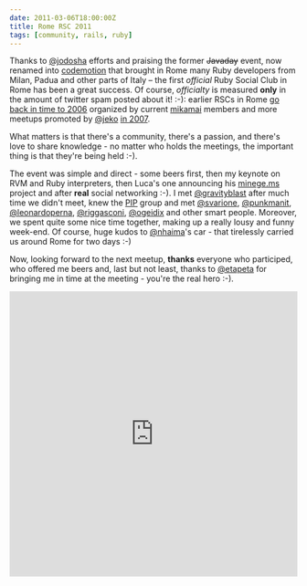 ```yaml
---
date: 2011-03-06T18:00:00Z
title: Rome RSC 2011
tags: [community, rails, ruby]
---
```


Thanks to [@jodosha](http://twitter.com/jodosha) efforts and praising the
former ~~Javaday~~ event, now renamed into [codemotion](http://codemotion.it/)
that brought in Rome many Ruby developers from Milan, Padua and other parts of
Italy – the first *official* Ruby Social Club in Rome has been a great success.
Of course, *officialty* is measured **only** in the amount of twitter spam
posted about it! :-): earlier RSCs in Rome [go back in time to
2006](http://ruby-it.org/pages/Primo+incontro+del+Ruby+Social+Club+a+Roma)
organized by current [mikamai](http://mikamai.com/) members and more meetups
promoted by [@jeko](http://twitter.com/jeko) [in
2007](https://www.ruby-forum.com/search?query=ruby+social+club+roma).

What matters is that there's a community, there's a passion, and there's love
to share knowledge - no matter who holds the meetings, the important thing is
that they're being held :-).

The event was simple and direct - some beers first, then my keynote on RVM and
Ruby interpreters, then Luca's one announcing his
[minege.ms](http://minege.ms/) project and after **real** social networking
:-). I met [@gravityblast](http://twitter.com/gravityblast) after much time we
didn't meet, knew the [PIP](http://programmersinpadua.it/) group and met
[@svarione](http://twitter.com/svarione),
[@punkmanit](http://twitter.com/punkmanit),
[@leonardoperna](http://twitter.com/leonardoperna),
[@riggasconi](http://twitter.com/riggasconi),
[@ogeidix](http://twitter.com/ogeidix) and other smart people. Moreover, we
spent quite some nice time together, making up a really lousy and funny
week-end.  Of course, huge kudos to [@nhaima](http://twitter.com/nhaima)'s car
\- that tirelessly carried us around Rome for two days :-)

Now, looking forward to the next meetup, **thanks** everyone who participed,
who offered me beers and, last but not least, thanks to
[@etapeta](http://twitter.com/etapeta) for bringing me in time at the meeting -
you're the real hero :-).

<div style="width:100%; text-align:center;"> <iframe
src="https://www.slideshare.net/slideshow/embed_code/key/MjVIa6uAKD9ASk"
width="100%" height="500" frameborder="0" marginwidth="0" marginheight="0"
scrolling="no" allowfullscreen></iframe> </div>
